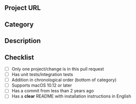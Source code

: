 <!--- Provide a general summary of your changes in the Title above -->

## Project URL
<!--- The project URL -->

## Category
<!--- Category in Awesome MacDown Plug-Ins where the project will be added (feel free to recommend new one) -->

## Description
<!--- Describe your changes in detail -->

## Checklist
<!--- Go over all the following points, and put an `x` in all the boxes that apply. -->
<!--- If you're unsure about any of these, don't hesitate to ask. We're here to help! -->
- [ ] Only one project/change is in this pull request
- [ ] Has unit tests/integration tests
- [ ] Addition in chronological order (bottom of category)
- [ ] Supports macOS 10.12 or later
- [ ] Has a commit from less than 2 years ago
- [ ] Has a **clear** README with installation instructions in English

